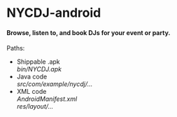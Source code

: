 NYCDJ-android
=============

<h4>Browse, listen to, and book DJs for your event or party.</h4>

Paths:

<ul>

<li>Shippable .apk<br><em>bin/NYCDJ.apk</em></li>

<li>Java code<br><em>src/com/example/nycdj/...</em></li>

<li>XML code<br><em>AndroidManifest.xml</em><br><em>res/layout/...</em></li>

</ul>
